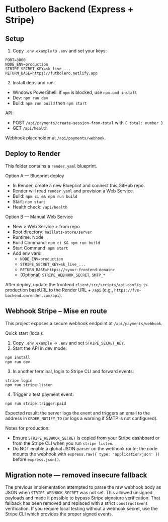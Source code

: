 # Futbolero Backend (Express + Stripe)

## Setup
1. Copy `.env.example` to `.env` and set your keys:
```
PORT=3000
NODE_ENV=production
STRIPE_SECRET_KEY=sk_live_...
RETURN_BASE=https://futbolero.netlify.app
```
2. Install deps and run:
- Windows PowerShell: if `npm` is blocked, use `npm.cmd install`
- Dev: `npm run dev`
- Build: `npm run build` then `npm start`

API:
- POST `/api/payments/create-session-from-total` with `{ total: number }`
- GET `/api/health`

Webhook placeholder at `/api/payments/webhook`.

## Deploy to Render

This folder contains a `render.yaml` blueprint.

Option A — Blueprint deploy
- In Render, create a new Blueprint and connect this GitHub repo.
- Render will read `render.yaml` and provision a Web Service.
- Build: `npm ci && npm run build`
- Start: `npm start`
- Health check: `/api/health`

Option B — Manual Web Service
- New > Web Service > from repo
- Root directory: `maillots-store/server`
- Runtime: Node
- Build Command: `npm ci && npm run build`
- Start Command: `npm start`
- Add env vars:
	- `NODE_ENV=production`
	- `STRIPE_SECRET_KEY=sk_live_...`
	- `RETURN_BASE=https://<your-frontend-domain>`
	- (Optional) `STRIPE_WEBHOOK_SECRET`, `SMTP_*`

After deploy, update the frontend `client/src/scripts/api-config.js` production baseURL to the Render URL + `/api` (e.g., `https://fvs-backend.onrender.com/api`).

## Webhook Stripe – Mise en route

This project exposes a secure webhook endpoint at `/api/payments/webhook`.

Quick start (local):

1. Copy `.env.example` → `.env` and set `STRIPE_SECRET_KEY`.
2. Start the API in dev mode:

```
npm install
npm run dev
```

3. In another terminal, login to Stripe CLI and forward events:

```
stripe login
npm run stripe:listen
```

4. Trigger a test payment event:

```
npm run stripe:trigger:paid
```

Expected result: the server logs the event and triggers an email to the address in `ORDER_NOTIFY_TO` (or logs a warning if SMTP is not configured).

Notes for production:
- Ensure `STRIPE_WEBHOOK_SECRET` is copied from your Stripe dashboard or from the Stripe CLI when you run `stripe listen`.
- Do NOT enable a global JSON parser on the webhook route; the code mounts the webhook with `express.raw({ type: 'application/json' })` before `express.json()`.

## Migration note — removed insecure fallback

The previous implementation attempted to parse the raw webhook body as JSON when `STRIPE_WEBHOOK_SECRET` was not set. This allowed unsigned payloads and made it possible to bypass Stripe signature verification. That fallback has been removed and replaced with a strict `constructEvent` verification. If you require local testing without a webhook secret, use the Stripe CLI which provides the proper signed events.
